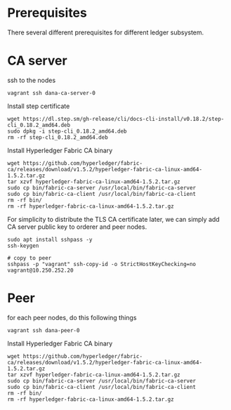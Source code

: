# Prerequisites
There several different prerequisites for different ledger subsystem.

# CA server
ssh to the nodes
```shell
vagrant ssh dana-ca-server-0
```

Install step certificate
```shell
wget https://dl.step.sm/gh-release/cli/docs-cli-install/v0.18.2/step-cli_0.18.2_amd64.deb
sudo dpkg -i step-cli_0.18.2_amd64.deb
rm -rf step-cli_0.18.2_amd64.deb
```

Install Hyperledger Fabric CA binary
```shell
wget https://github.com/hyperledger/fabric-ca/releases/download/v1.5.2/hyperledger-fabric-ca-linux-amd64-1.5.2.tar.gz
tar xzvf hyperledger-fabric-ca-linux-amd64-1.5.2.tar.gz
sudo cp bin/fabric-ca-server /usr/local/bin/fabric-ca-server
sudo cp bin/fabric-ca-client /usr/local/bin/fabric-ca-client
rm -rf bin/
rm -rf hyperledger-fabric-ca-linux-amd64-1.5.2.tar.gz
```

For simplicity to distribute the TLS CA certificate later, we can simply add CA server public key to orderer and peer nodes.
```shell
sudo apt install sshpass -y
ssh-keygen

# copy to peer
sshpass -p "vagrant" ssh-copy-id -o StrictHostKeyChecking=no vagrant@10.250.252.20
```

# Peer
for each peer nodes, do this following things

```shell
vagrant ssh dana-peer-0
```

Install Hyperledger Fabric CA binary
```shell
wget https://github.com/hyperledger/fabric-ca/releases/download/v1.5.2/hyperledger-fabric-ca-linux-amd64-1.5.2.tar.gz
tar xzvf hyperledger-fabric-ca-linux-amd64-1.5.2.tar.gz
sudo cp bin/fabric-ca-server /usr/local/bin/fabric-ca-server
sudo cp bin/fabric-ca-client /usr/local/bin/fabric-ca-client
rm -rf bin/
rm -rf hyperledger-fabric-ca-linux-amd64-1.5.2.tar.gz
```
